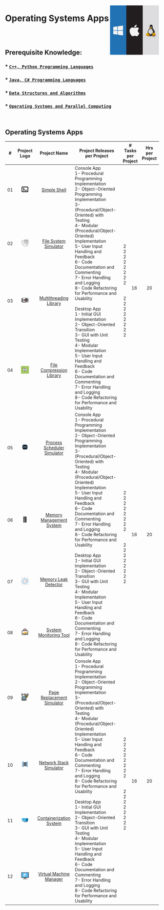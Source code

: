 <a href="/operating-system-apps/README.md"><img align="right" width="160" src="/logos/operating-system-apps.png"></img></a>

# Operating Systems Apps

<br><br>

## Prerequisite Knowledge: 
### * [`C++, Python Programming Languages`](https://github.com/cs-MohamedAyman/Computer-Science-Trainings/blob/master/cpp-python-programming-languages.md) 
### * [`Java, C# Programming Languages`](https://github.com/cs-MohamedAyman/Computer-Science-Trainings/blob/master/java-csharp-programming-languages.md)
### * [`Data Structures and Algorithms`](https://github.com/cs-MohamedAyman/Computer-Science-Trainings/blob/master/data-structures-and-algorithms.md)
### * [`Operating Systems and Parallel Computing`](https://github.com/cs-MohamedAyman/Computer-Science-Trainings/blob/master/operating-systems-and-parallel-computing.md) 

<br>

## Operating Systems Apps

<table>
    <thead>
        <tr>
<th width="30px">#</th>
<th width="170px">Project Logo</th>
<th width="150px">Project Name</th>
<th width="450px">Project Releases <br> per Project</th>
<th width="120px" colspan=2># Tasks <br> per Project</th>
<th width="30px">Hrs <br> per Project</th>
        </tr>
    </thead>
    <tbody>
        <tr>
<td align="center">01</td>
<td align="center"><a href="https://github.com/cs-MohamedAyman/Educational-Projects/blob/master/operating-system-apps/simple-shell/README.md">
<img width="50%" src="https://github.com/cs-MohamedAyman/Educational-Projects/blob/master/logos/simple-shell.png"></img></a></td>
<td align="center"><a href="https://github.com/cs-MohamedAyman/Educational-Projects/blob/master/operating-system-apps/simple-shell/README.md">Simple Shell</a></td>
<td align="left" rowspan=4>
Console App <br>
1- Procedural Programming Implementation <br>
2- Object-Oriented Programming Implementation <br>
3- (Procedural/Object-Oriented) with Testing <br>
4- Modular (Procedural/Object-Oriented) Implementation <br>
5- User Input Handling and Feedback <br>
6- Code Documentation and Commenting <br>
7- Error Handling and Logging <br>
8- Code Refactoring for Performance and Usability <br>
<br>
Desktop App <br>
1- Initial GUI Implementation <br>
2- Object-Oriented Transition <br>
3- GUI with Unit Testing <br>
4- Modular Implementation <br>
5- User Input Handling and Feedback <br>
6- Code Documentation and Commenting <br>
7- Error Handling and Logging <br>
8- Code Refactoring for Performance and Usability <br>
</td>
<td align="center" rowspan=4>
<br>
2 <br>
2 <br>
2 <br>
2 <br>
2 <br>
2 <br>
2 <br>
2 <br>
<br>
<br>
2 <br>
2 <br>
2 <br>
2 <br>
2 <br>
2 <br>
2 <br>
2 <br>
</td>
<td align="center" rowspan=4>16</td>
<td align="center" rowspan=4>20</td>
        </tr>
        <tr>
<td align="center">02</td>
<td align="center"><a href="https://github.com/cs-MohamedAyman/Educational-Projects/blob/master/operating-system-apps/file-system-simulator/README.md">
<img width="50%" src="https://github.com/cs-MohamedAyman/Educational-Projects/blob/master/logos/file-system-simulator.png"></img></a></td>
<td align="center"><a href="https://github.com/cs-MohamedAyman/Educational-Projects/blob/master/operating-system-apps/file-system-simulator/README.md">File System Simulator</a></td>
        </tr>
        <tr>
<td align="center">03</td>
<td align="center"><a href="https://github.com/cs-MohamedAyman/Educational-Projects/blob/master/operating-system-apps/multithreading-library/README.md">
<img width="50%" src="https://github.com/cs-MohamedAyman/Educational-Projects/blob/master/logos/multithreading-library.png"></img></a></td>
<td align="center"><a href="https://github.com/cs-MohamedAyman/Educational-Projects/blob/master/operating-system-apps/multithreading-library/README.md">Multithreading Library</a></td>
        </tr>
        <tr>
<td align="center">04</td>
<td align="center"><a href="https://github.com/cs-MohamedAyman/Educational-Projects/blob/master/operating-system-apps/file-compression-library/README.md">
<img width="50%" src="https://github.com/cs-MohamedAyman/Educational-Projects/blob/master/logos/file-compression-library.png"></img></a></td>
<td align="center"><a href="https://github.com/cs-MohamedAyman/Educational-Projects/blob/master/operating-system-apps/file-compression-library/README.md">File Compression Library</a></td>
        </tr>
        <tr>
<td align="center">05</td>
<td align="center"><a href="https://github.com/cs-MohamedAyman/Educational-Projects/blob/master/operating-system-apps/process-scheduler-simulator/README.md">
<img width="50%" src="https://github.com/cs-MohamedAyman/Educational-Projects/blob/master/logos/process-scheduler-simulator.png"></img></a></td>
<td align="center"><a href="https://github.com/cs-MohamedAyman/Educational-Projects/blob/master/operating-system-apps/process-scheduler-simulator/README.md">Process Scheduler Simulator</a></td>
<td align="left" rowspan=4>
Console App <br>
1- Procedural Programming Implementation <br>
2- Object-Oriented Programming Implementation <br>
3- (Procedural/Object-Oriented) with Testing <br>
4- Modular (Procedural/Object-Oriented) Implementation <br>
5- User Input Handling and Feedback <br>
6- Code Documentation and Commenting <br>
7- Error Handling and Logging <br>
8- Code Refactoring for Performance and Usability <br>
<br>
Desktop App <br>
1- Initial GUI Implementation <br>
2- Object-Oriented Transition <br>
3- GUI with Unit Testing <br>
4- Modular Implementation <br>
5- User Input Handling and Feedback <br>
6- Code Documentation and Commenting <br>
7- Error Handling and Logging <br>
8- Code Refactoring for Performance and Usability <br>
</td>
<td align="center" rowspan=4>
<br>
2 <br>
2 <br>
2 <br>
2 <br>
2 <br>
2 <br>
2 <br>
2 <br>
<br>
<br>
2 <br>
2 <br>
2 <br>
2 <br>
2 <br>
2 <br>
2 <br>
2 <br>
</td>
<td align="center" rowspan=4>16</td>
<td align="center" rowspan=4>20</td>
        </tr>
        <tr>
<td align="center">06</td>
<td align="center"><a href="https://github.com/cs-MohamedAyman/Educational-Projects/blob/master/operating-system-apps/memory-management-system/README.md">
<img width="50%" src="https://github.com/cs-MohamedAyman/Educational-Projects/blob/master/logos/memory-management-system.png"></img></a></td>
<td align="center"><a href="https://github.com/cs-MohamedAyman/Educational-Projects/blob/master/operating-system-apps/memory-management-system/README.md">Memory Management System</a></td>
        </tr>
        <tr>
<td align="center">07</td>
<td align="center"><a href="https://github.com/cs-MohamedAyman/Educational-Projects/blob/master/operating-system-apps/memory-leak-detector/README.md">
<img width="50%" src="https://github.com/cs-MohamedAyman/Educational-Projects/blob/master/logos/memory-leak-detector.png"></img></a></td>
<td align="center"><a href="https://github.com/cs-MohamedAyman/Educational-Projects/blob/master/operating-system-apps/memory-leak-detector/README.md">Memory Leak Detector</a></td>
        </tr>
        <tr>
<td align="center">08</td>
<td align="center"><a href="https://github.com/cs-MohamedAyman/Educational-Projects/blob/master/operating-system-apps/system-monitoring-tool/README.md">
<img width="50%" src="https://github.com/cs-MohamedAyman/Educational-Projects/blob/master/logos/system-monitoring-tool.png"></img></a></td>
<td align="center"><a href="https://github.com/cs-MohamedAyman/Educational-Projects/blob/master/operating-system-apps/system-monitoring-tool/README.md">System Monitoring Tool</a></td>
        </tr>
        <tr>
<td align="center">09</td>
<td align="center"><a href="https://github.com/cs-MohamedAyman/Educational-Projects/blob/master/operating-system-apps/page-replacement-simulator/README.md">
<img width="50%" src="https://github.com/cs-MohamedAyman/Educational-Projects/blob/master/logos/page-replacement-simulator.png"></img></a></td>
<td align="center"><a href="https://github.com/cs-MohamedAyman/Educational-Projects/blob/master/operating-system-apps/page-replacement-simulator/README.md">Page Replacement Simulator</a></td>
<td align="left" rowspan=4>
Console App <br>
1- Procedural Programming Implementation <br>
2- Object-Oriented Programming Implementation <br>
3- (Procedural/Object-Oriented) with Testing <br>
4- Modular (Procedural/Object-Oriented) Implementation <br>
5- User Input Handling and Feedback <br>
6- Code Documentation and Commenting <br>
7- Error Handling and Logging <br>
8- Code Refactoring for Performance and Usability <br>
<br>
Desktop App <br>
1- Initial GUI Implementation <br>
2- Object-Oriented Transition <br>
3- GUI with Unit Testing <br>
4- Modular Implementation <br>
5- User Input Handling and Feedback <br>
6- Code Documentation and Commenting <br>
7- Error Handling and Logging <br>
8- Code Refactoring for Performance and Usability <br>
</td>
<td align="center" rowspan=4>
<br>
2 <br>
2 <br>
2 <br>
2 <br>
2 <br>
2 <br>
2 <br>
2 <br>
<br>
<br>
2 <br>
2 <br>
2 <br>
2 <br>
2 <br>
2 <br>
2 <br>
2 <br>
</td>
<td align="center" rowspan=4>16</td>
<td align="center" rowspan=4>20</td>
        </tr>
        <tr>
<td align="center">10</td>
<td align="center"><a href="https://github.com/cs-MohamedAyman/Educational-Projects/blob/master/operating-system-apps/network-stack-simulator/README.md">
<img width="50%" src="https://github.com/cs-MohamedAyman/Educational-Projects/blob/master/logos/network-stack-simulator.png"></img></a></td>
<td align="center"><a href="https://github.com/cs-MohamedAyman/Educational-Projects/blob/master/operating-system-apps/network-stack-simulator/README.md">Network Stack Simulator</a></td>
        </tr>
        <tr>
<td align="center">11</td>
<td align="center"><a href="https://github.com/cs-MohamedAyman/Educational-Projects/blob/master/operating-system-apps/containerization-system/README.md">
<img width="50%" src="https://github.com/cs-MohamedAyman/Educational-Projects/blob/master/logos/containerization-system.png"></img></a></td>
<td align="center"><a href="https://github.com/cs-MohamedAyman/Educational-Projects/blob/master/operating-system-apps/containerization-system/README.md">Containerization System</a></td>
        </tr>
        <tr>
<td align="center">12</td>
<td align="center"><a href="https://github.com/cs-MohamedAyman/Educational-Projects/blob/master/operating-system-apps/virtual-machine-manager/README.md">
<img width="50%" src="https://github.com/cs-MohamedAyman/Educational-Projects/blob/master/logos/virtual-machine-manager.png"></img></a></td>
<td align="center"><a href="https://github.com/cs-MohamedAyman/Educational-Projects/blob/master/operating-system-apps/virtual-machine-manager/README.md">Virtual Machine Manager</a></td>
        </tr>
    </tbody>
</table>
